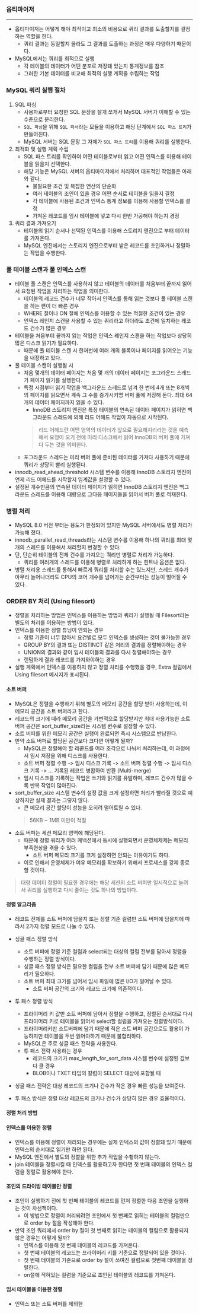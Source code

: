 ### 옵티마이저

---

- 옵티마이저는 어떻게 해야 최적이고 최소의 비용으로 쿼리 결과를 도출할지를 결정하는 역할을 한다.
  - 쿼리 결과는 동일할지 몰라도 그 결과를 도출하는 과정은 매우 다양하기 때문이다.
- MySQL에서는 쿼리를 최적으로 실행
  - 각 테이블의 데이터가 어떤 분포로 저장돼 있는지 통계정보를 참조
  - 그러한 기본 데이터를 비교해 최적의 실행 계획을 수립하는 작업

### MySQL 쿼리 실행 절차

1. SQL 파싱
   - 사용자로부터 요청한 SQL 문장을 잘개 쪼개서 MySQL 서버가 이해할 수 있는 수준으로 분리한다.
   - `SQL 파싱`을 위해 `SQL 파서`라는 모듈을 이용하고 해당 단계에서 `SQL 파스 트리`가 만들어진다.
   - MySQL 서버는 SQL 문장 그 자체가 `SQL 파스 트리`를 이용해 쿼리를 실행한다. 
2. 최적화 및 실행 계획 수립
   - SQL 파스 트리를 확인하여 어떤 테이블로부터 읽고 어떤 인덱스를 이용해 테이블을 읽을지 선택한다.
   - 해당 기능은 MySQL 서버의 옵티마이저에서 처리하며 대표적인 작업들은 아래와 같다.
     - 불필요한 조건 및 복잡한 연산의 단순화
     - 여러 테이블의 조인이 있을 경우 어떤 순서로 테이블을 읽을지 결정
     - 각 테이블에 사용된 조건과 인덱스 통계 정보를 이용해 사용할 인덱스를 결정
     - 가져온 레코드를 임시 테이블에 넣고 다시 한번 가공해야 하는지 경정
3. 쿼리 결과 가져오기
   - 테이블의 읽기 순서나 선택된 인덱스를 이용해 스토리지 엔진으로 부터 데이터를 가져온다.
   - MySQL 엔진에서는 스토리지 엔진으로부터 받은 레코드를 조인하거나 정렬하는 작업을 수행한다.


### 풀 테이블 스캔과 풀 인덱스 스캔

- 테이블 풀 스캔은 인덱스를 사용하지 않고 테이블의 데이터를 처음부터 끝까지 읽어서 요청된 작업을 처리하는 작업을 의미한다.
  - 테이블의 레코드 건수가 너무 작아서 인덱스를 통해 읽는 것보다 풀 테이블 스캔을 하는 편이 더 빠른 경우
  - WHERE 절이나 ON 절에 인덱스를 이용할 수 있는 적절한 조건이 있는 경우
  - 인덱스 레인지 스캔을 사용할 수 있는 쿼리라고 하더라도 조건에 일치하는 레코드 건수가 많은 경우
- 테이블을 처음부터 끝까지 읽는 작업은 인덱스 레인지 스캔을 하는 작업보다 상당히 많은 디스크 읽기가 필요하다.
  - 때문에 풀 테이블 스캔 시 한꺼번에 여러 개의 블록이나 페이지를 읽어오는 기능을 내장하고 있다.
- 풀 테이블 스캔이 실행될 시
  - 처음 몇개의 데이터 페이지는 처음 몇 개의 데이터 페이지는 포그라운드 스레드가 페이지 읽기를 실행한다.
  - 특정 시점부터 읽기 작업을 백그라운드 스레드로 넘겨 한 번에 4개 또는 8개씩의 페이지를 읽으면서 계속 그 수를 증가시키명 버퍼 풀에 저장해 둔다. 최대 64개의 데이터 페이지까지 읽을 수 있다.
    - InnoDB 스토리지 엔진은 특정 테이블의 연속된 데이터 페이지가 읽히면 백그라운드 스레드에 의해 리드 어헤드 작업이 자동으로 시작된다.
    > 리드 어헤드란 어떤 영역의 데이터가 앞으로 필요해지리라는 것을 예측해서 요청이 오기 전에 미리 디스크에서 읽어 InnoDB의 버퍼 풀에 가져다 두는 것을 의미한다.
  - 포그라운드 스레드는 미리 버퍼 풀에 준비된 데이터를 가져다 사용하기 때문에 쿼리가 상당히 빨리 실행된다.
- innodb_read_ahead_threshold 시스템 변수를 이용해 InnoDB 스토리지 엔진이 언제 리드 어헤드를 시작할지 임계값을 설정할 수 있다.
- 설정된 개수만큼의 연속된 데이터 페이지가 읽히면 InnoDB 스토리지 엔진은 백그라운드 스레드를 이용해 대량으로 그다음 페이지들을 읽어서 버퍼 풀로 적재한다.


### 병렬 처리

- MySQL 8.0 버전 부터는 용도가 한정되어 있지만 MySQL 서버에서도 병렬 처리가가능해 졌다.
- innodb_parallel_read_threads라는 시스템 변수를 이용해 하나의 쿼리를 최대 몇 개의 스레드를 이용해서 처리할지 변경할 수 있다.
- 단, 단순히 테이블의 전체 건수를 가져오는 쿼리만 병렬로 처리가 가능하다.
  - 쿼리를 여러개의 스레드를 이용해 병렬로 처리하게 하는 힌트나 옵션은 없다.
- 병렬 처리용 스레드를 통해서 빠르게 쿼리를 처리할 수는 있느지만, 스레드 개수가 아무리 늘어나더라도 CPU의 코어 개수를 넘어가는 순간부터는 성능이 떨어질 수 있다.


### ORDER BY 처리 (Using filesort)

- 정렬을 처리하는 방법은 인덱스를 이용하는 방법과 쿼리가 실행될 때 Filesort라는 별도의 처리를 이용하는 방법이 있다.
- 인덱스를 이용한 정렬 튜닝이 안되는 경우
  - 정렬 기준이 너무 많아서 요건별로 모두 인덱스를 생성하는 것이 불가능한 경우
  - GROUP BY의 결과 또는 DISTINCT 같은 처리의 결과를 정렬해야하는 경우
  - UNION의 결과와 같이 임시 테이블의 결과를 다시 정렬해야하는 경우
  - 랜덤하게 결과 레코드를 가져와야하는 경우
- 실행 계획에서 인덱스를 이용하지 않고 정렬 처리를 수행했을 경우, Extra 컬럼에서 Using filesort 메시지가 표시된다.

#### 소트 버퍼
- MySQL은 정렬을 수행하기 위해 별도의 메모리 공간을 할당 받아 사용하는데, 이 메모리 공간을 소트 버퍼라고 한다.
- 레코드의 크기에 때라 메모리 공간을 가변적으로 할당받지만 최대 사용가능한 소트 버퍼 공간은 sort_buffer_size라는 시스템 변수로 설정할 수 있다.
- 소트 버퍼를 위한 메모리 공간은 실행이 완료되면 즉시 시스템으로 반납한다.
- 만약 소트 버퍼로 할당된 공간보다 크다면 어떻게 될까?
  - MySQL은 정렬해야 할 레콛드를 여러 조각으로 나눠서 처리하는데, 이 과정에서 임시 저장을 위해 디스크를 사용한다.
  - 소트 버퍼 정렬 수행 -> 임시 디스크 기록 -> 소트 버퍼 정렬 수행 -> 임시 디스크 기록 -> ... 기록된 레코드 병홥하여 반환 (Multi-merge)
  - 임시 디스크를 기록하는 작업은 쓰기와 읽기를 유발하며, 레코드 건수가 많을 수록 반복 작업이 많아진다.
- sort_buffer_size 시스템 변수의 설정 값을 크게 설정하면 처리가 빨라질 것으로 예상하지만 실제 결과는 그렇지 않다.
  - 큰 메모리 공간 할당이 성능을 오히려 떨어트릴 수 있다.
  > 56KB ~ 1MB 미만이 적절 
- 소트 버퍼는 세션 메모리 영역에 해당된다.
  - 때문에 정렬 쿼리가 여러 케넥션에서 동시에 실행되면서 운영체제제는 메모리 부족현상을 겪을 수 있다.
    - 소트 버퍼 메모리 크기를 크게 설정하면 안되는 이유이기도 하다.
  - 이로 인해서 운영체제가 여유 메모리를 확보하기 위해서 프로세스를 강제 종료할 것이다.
> 대량 데이터 정렬이 필요한 경우에는 해당 세션의 소트 버퍼만 일시적으로 늘려서 쿼리를 실행하고 다시 줄이는 것도 하나의 방법이다.

#### 정렬 알고리즘
- 레코드 전체를 소트 버퍼에 담을지 또는 정렬 기준 컬럼만 소트 버퍼에 담을지에 따라서 2가지 정렬 모드로 나눌 수 있다.
- 싱글 패스 정렬 방식
  - 소트 버퍼에 정렬 기준 컬럼과 select되는 대상의 컬럼 전부를 담아서 정렬을 수행하는 정렬 방식이다.
  - 싱글 패스 정렬 방식은 필요한 컬럼을 전부 소트 버퍼에 담기 때문에 많은 메모리가 필요하다.
  - 소트 버퍼 최대 크기를 넘어서 임시 파일에 많은 I/O가 일어날 수 있다.
    - 소트 버퍼 공간의 크기와 레코드 크기에 의존적이다.
  
- 투 패스 정렬 방식
  - 프라이머리 키 값만 소트 버퍼에 담아서 정렬을 수행하고, 정렬된 순서대로 다시 프라이머리 키로 테이블을 읽어서 select할 컬럼을 가져오는 정렬방식이다.
  - 프라이머리키만 소트버퍼에 담기 때문에 적은 소트 버퍼 공간으로도 활용이 가능하지만 테이블을 두번 읽어야하기 때문에 불합리하다.
  - MySQL은 주로 싱글 패스 전략을 사용한다.
  - 투 패스 전략 사용하는 경우
    - 레코드의 크기가 max_length_for_sort_data 시스템 변수에 설정된 값보다 클 경우
    - BLOB이나 TXET 타입의 칼럼이 SELECT 대상에 포함될 때
- 싱글 패스 전략은 대상 레코드의 크기나 건수가 작은 경우 빠른 성능을 보여준다.
- 투 패스 방식은 정렬 대상 레코드의 크기나 건수가 상당히 많은 경우 효율적이다. 


#### 정렬 처리 방법

#### 인덱스를 이용한 정렬

- 인덱스를 이용해 정렬이 처리되는 경우에는 실제 인덱스의 값이 정렬돼 있기 때문에 인덱스의 순서대로 읽기만 하면 된다.
- MySQL 엔진에서 별도의 정렬을 위한 추가 작업을 수횅하지 않는다.
- join 테이블을 정렬시킬 때 인덱스를 활용하고자 한다면 첫 번째 테이블의 인덱스 컬럼을 정렬로 활용해야 한다.

#### 조인의 드라이빙 테이블만 정렬
- 조인이 실행하기 전에 첫 번째 테이블의 레코드를 먼저 정렬한 다음 조인을 실행하는 것이 차선책이다.
  - 이 방법으로 정렬이 처리되려면 조인에서 첫 뻔째로 읽히는 테이블의 컬럼만으로 order by 절을 작성해야 한다.
- 만약 조인 쿼리에서 order by 절이 첫 번째로 읽히는 테이블의 컬럼으로 활용되지 않은 경우는 어떻게 될까?
  - 인덱스를 이용해 첫 번째 테이블의 레코드를 가져온다.
  - 첫 번째 테이블의 레코드는 프라이머리 키를 기준으로 정렬되어 있을 것이다.
  - 첫 번째 테이블의 기준으로 order by 절이 쓰여진 컬럼으로 첫번째 테이블을 정렬한다.
  - on절에 적혀있는 컬럼을 기준으로 조인된 테이블의 레코드를 가져온다.

#### 임시 테이블을 이용한 정렬
- 인덱스 또는 소트 버퍼를 제외한 